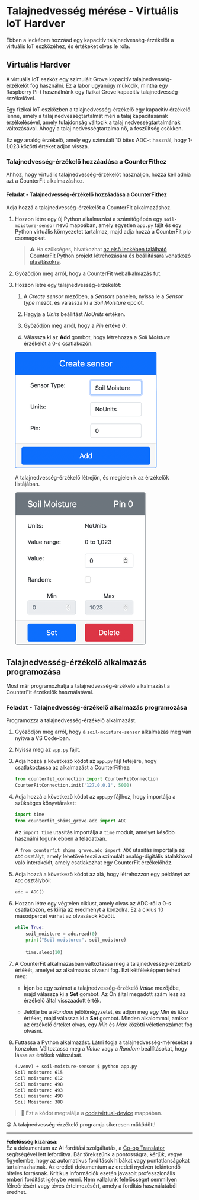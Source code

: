 <!--
CO_OP_TRANSLATOR_METADATA:
{
  "original_hash": "2bf65f162bcebd35fbcba5fd245afac4",
  "translation_date": "2025-08-27T22:54:08+00:00",
  "source_file": "2-farm/lessons/2-detect-soil-moisture/virtual-device-soil-moisture.md",
  "language_code": "hu"
}
-->
# Talajnedvesség mérése - Virtuális IoT Hardver

Ebben a leckében hozzáad egy kapacitív talajnedvesség-érzékelőt a virtuális IoT eszközéhez, és értékeket olvas le róla.

## Virtuális Hardver

A virtuális IoT eszköz egy szimulált Grove kapacitív talajnedvesség-érzékelőt fog használni. Ez a labor ugyanúgy működik, mintha egy Raspberry Pi-t használnánk egy fizikai Grove kapacitív talajnedvesség-érzékelővel.

Egy fizikai IoT eszközben a talajnedvesség-érzékelő egy kapacitív érzékelő lenne, amely a talaj nedvességtartalmát méri a talaj kapacitásának érzékelésével, amely tulajdonság változik a talaj nedvességtartalmának változásával. Ahogy a talaj nedvességtartalma nő, a feszültség csökken.

Ez egy analóg érzékelő, amely egy szimulált 10 bites ADC-t használ, hogy 1-1,023 közötti értéket adjon vissza.

### Talajnedvesség-érzékelő hozzáadása a CounterFithez

Ahhoz, hogy virtuális talajnedvesség-érzékelőt használjon, hozzá kell adnia azt a CounterFit alkalmazáshoz.

#### Feladat - Talajnedvesség-érzékelő hozzáadása a CounterFithez

Adja hozzá a talajnedvesség-érzékelőt a CounterFit alkalmazáshoz.

1. Hozzon létre egy új Python alkalmazást a számítógépén egy `soil-moisture-sensor` nevű mappában, amely egyetlen `app.py` fájlt és egy Python virtuális környezetet tartalmaz, majd adja hozzá a CounterFit pip csomagokat.

    > ⚠️ Ha szükséges, hivatkozhat [az első leckében található CounterFit Python projekt létrehozására és beállítására vonatkozó utasításokra](../../../1-getting-started/lessons/1-introduction-to-iot/virtual-device.md).

1. Győződjön meg arról, hogy a CounterFit webalkalmazás fut.

1. Hozzon létre egy talajnedvesség-érzékelőt:

    1. A *Create sensor* mezőben, a *Sensors* panelen, nyissa le a *Sensor type* mezőt, és válassza ki a *Soil Moisture* opciót.

    1. Hagyja a *Units* beállítást *NoUnits* értéken.

    1. Győződjön meg arról, hogy a *Pin* értéke *0*.

    1. Válassza ki az **Add** gombot, hogy létrehozza a *Soil Moisture* érzékelőt a 0-s csatlakozón.

    ![A talajnedvesség-érzékelő beállításai](../../../../../translated_images/counterfit-create-soil-moisture-sensor.35266135a5e0ae68b29a684d7db0d2933a8098b2307d197f7c71577b724603aa.hu.png)

    A talajnedvesség-érzékelő létrejön, és megjelenik az érzékelők listájában.

    ![A létrehozott talajnedvesség-érzékelő](../../../../../translated_images/counterfit-soil-moisture-sensor.81742b2de0e9de60a3b3b9a2ff8ecc686d428eb6d71820f27a693be26e5aceee.hu.png)

## Talajnedvesség-érzékelő alkalmazás programozása

Most már programozhatja a talajnedvesség-érzékelő alkalmazást a CounterFit érzékelők használatával.

### Feladat - Talajnedvesség-érzékelő alkalmazás programozása

Programozza a talajnedvesség-érzékelő alkalmazást.

1. Győződjön meg arról, hogy a `soil-moisture-sensor` alkalmazás meg van nyitva a VS Code-ban.

1. Nyissa meg az `app.py` fájlt.

1. Adja hozzá a következő kódot az `app.py` fájl tetejére, hogy csatlakoztassa az alkalmazást a CounterFithez:

    ```python
    from counterfit_connection import CounterFitConnection
    CounterFitConnection.init('127.0.0.1', 5000)
    ```

1. Adja hozzá a következő kódot az `app.py` fájlhoz, hogy importálja a szükséges könyvtárakat:

    ```python
    import time
    from counterfit_shims_grove.adc import ADC
    ```

    Az `import time` utasítás importálja a `time` modult, amelyet később használni fogunk ebben a feladatban.

    A `from counterfit_shims_grove.adc import ADC` utasítás importálja az `ADC` osztályt, amely lehetővé teszi a szimulált analóg-digitális átalakítóval való interakciót, amely csatlakozhat egy CounterFit érzékelőhöz.

1. Adja hozzá a következő kódot az alá, hogy létrehozzon egy példányt az `ADC` osztályból:

    ```python
    adc = ADC()
    ```

1. Hozzon létre egy végtelen ciklust, amely olvas az ADC-ről a 0-s csatlakozón, és kiírja az eredményt a konzolra. Ez a ciklus 10 másodpercet várhat az olvasások között.

    ```python
    while True:
        soil_moisture = adc.read(0)
        print("Soil moisture:", soil_moisture)
    
        time.sleep(10)
    ```

1. A CounterFit alkalmazásban változtassa meg a talajnedvesség-érzékelő értékét, amelyet az alkalmazás olvasni fog. Ezt kétféleképpen teheti meg:

    * Írjon be egy számot a talajnedvesség-érzékelő *Value* mezőjébe, majd válassza ki a **Set** gombot. Az Ön által megadott szám lesz az érzékelő által visszaadott érték.

    * Jelölje be a *Random* jelölőnégyzetet, és adjon meg egy *Min* és *Max* értéket, majd válassza ki a **Set** gombot. Minden alkalommal, amikor az érzékelő értéket olvas, egy *Min* és *Max* közötti véletlenszámot fog olvasni.

1. Futtassa a Python alkalmazást. Látni fogja a talajnedvesség-méréseket a konzolon. Változtassa meg a *Value* vagy a *Random* beállításokat, hogy lássa az értékek változását.

    ```output
    (.venv) ➜ soil-moisture-sensor $ python app.py 
    Soil moisture: 615
    Soil moisture: 612
    Soil moisture: 498
    Soil moisture: 493
    Soil moisture: 490
    Soil Moisture: 388
    ```

> 💁 Ezt a kódot megtalálja a [code/virtual-device](../../../../../2-farm/lessons/2-detect-soil-moisture/code/virtual-device) mappában.

😀 A talajnedvesség-érzékelő programja sikeresen működött!

---

**Felelősség kizárása**:  
Ez a dokumentum az AI fordítási szolgáltatás, a [Co-op Translator](https://github.com/Azure/co-op-translator) segítségével lett lefordítva. Bár törekszünk a pontosságra, kérjük, vegye figyelembe, hogy az automatikus fordítások hibákat vagy pontatlanságokat tartalmazhatnak. Az eredeti dokumentum az eredeti nyelvén tekintendő hiteles forrásnak. Kritikus információk esetén javasolt professzionális emberi fordítást igénybe venni. Nem vállalunk felelősséget semmilyen félreértésért vagy téves értelmezésért, amely a fordítás használatából eredhet.